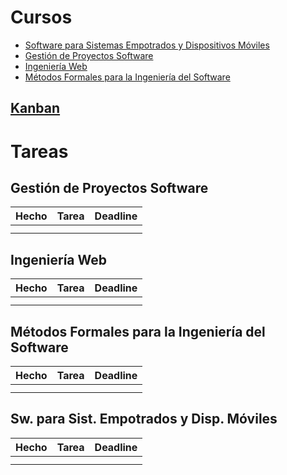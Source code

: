# Cursos
- [Software para Sistemas Empotrados y Dispositivos Móviles](obsidian://open?vault=notes&file=Empotrados%2FEmpotrados)
- [Gestión de Proyectos Software](obsidian://open?vault=notes&file=Gesti%C3%B3n%2FGesti%C3%B3n)
- [Ingeniería Web](obsidian://open?vault=notes&file=Ingenier%C3%ADa%20Web%2FWeb)
- [Métodos Formales para la Ingeniería del Software](obsidian://open?vault=notes&file=M%C3%A9todos%2FM%C3%A9todos)

## [Kanban](obsidian://open?vault=notes&file=Kanban)
# Tareas
## Gestión de Proyectos Software
| Hecho | Tarea | Deadline |
| :---: | :---: | :------: |
|       |       |          |
|       |       |          |
## Ingeniería Web
| Hecho | Tarea | Deadline |
| :---: | :---: | :------: |
|       |       |          |
|       |       |          |
## Métodos Formales para la Ingeniería del Software
| Hecho | Tarea | Deadline |
| :---: | :---: | :------: |
|       |       |          |
|       |       |          |
## Sw. para Sist. Empotrados y Disp. Móviles
| Hecho | Tarea | Deadline |
| :---: | :---: | :------: |
|       |       |          |
|       |       |          |
